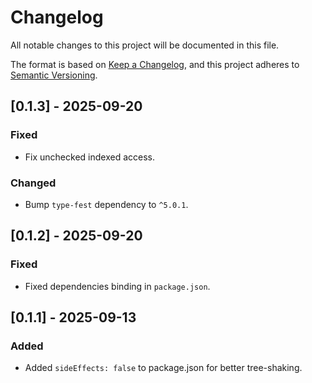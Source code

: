 # Changelog

All notable changes to this project will be documented in this file.

The format is based on [Keep a Changelog](https://keepachangelog.com/en/1.0.0/), and this project adheres to [Semantic Versioning](https://semver.org/spec/v2.0.0.html).

## [0.1.3] - 2025-09-20

### Fixed

- Fix unchecked indexed access.

### Changed

- Bump `type-fest` dependency to `^5.0.1`.

## [0.1.2] - 2025-09-20

### Fixed

- Fixed dependencies binding in `package.json`.

## [0.1.1] - 2025-09-13

### Added

- Added `sideEffects: false` to package.json for better tree-shaking.
